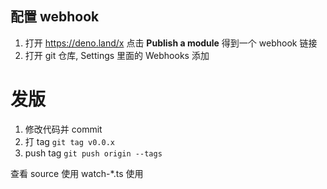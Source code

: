 ## 配置 webhook

1. 打开 https://deno.land/x 点击 **Publish a module** 得到一个 webhook 链接
2. 打开 git 仓库, Settings 里面的 Webhooks 添加

# 发版
1. 修改代码并 commit
2. 打 tag `git tag v0.0.x`
3. push tag `git push origin --tags`

查看 source 使用 watch-*.ts 使用

